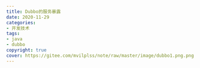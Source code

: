 ```yaml
---
title: Dubbo的服务暴露
date: 2020-11-29
categories: 
- 开发技术
tags: 
- java
- dubbo
copyright: true
cover: https://gitee.com/mvilplss/note/raw/master/image/dubbo1.png.png
---
```

